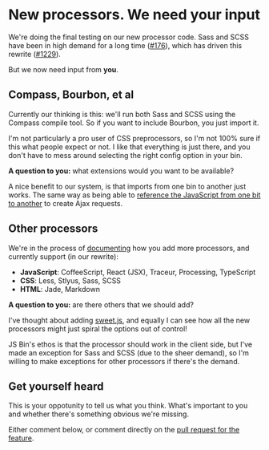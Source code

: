 # New processors. We need your input

We're doing the final testing on our new processor code. Sass and SCSS have been in high demand for a long time ([#176](https://github.com/jsbin/jsbin/issues/176)), which has driven this rewrite ([#1229](https://github.com/jsbin/jsbin/pull/1229)).

But we now need input from **you**.

## Compass, Bourbon, et al

Currently our thinking is this: we'll run both Sass and SCSS using the Compass compile tool. So if you want to include Bourbon, you just import it.

I'm not particularly a pro user of CSS preprocessors, so I'm not 100% sure if this what people expect or not. I like that everything is just there, and you don't have to mess around selecting the right config option in your bin.

**A question to you:** what extensions would you want to be available?

A nice benefit to our system, is that imports from one bin to another just works. The same way as being able to [reference the JavaScript from one bit to another](/help/linking-bins) to create Ajax requests.

## Other processors

We're in the process of [documenting](/help/adding-processors) how you add more processors, and currently support (in our rewrite):

* **JavaScript**: CoffeeScript, React (JSX), Traceur, Processing, TypeScript
* **CSS**: Less, Stlyus, Sass, SCSS
* **HTML**: Jade, Markdown

**A question to you:** are there others that we should add?

I've thought about adding [sweet.js](http://sweetjs.org/), and equally I can see how all the new processors might just spiral the options out of control!

JS Bin's ethos is that the processor should work in the client side, but I've made an exception for Sass and SCSS (due to the sheer demand), so I'm willing to make exceptions for other processors if there's the demand.

## Get yourself heard

This is your oppotunity to tell us what you think. What's important to you and whether there's something obvious we're missing.

Either comment below, or comment directly on the [pull request for the feature](https://github.com/jsbin/jsbin/pull/1229).

